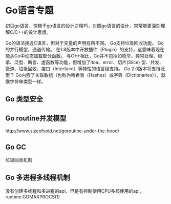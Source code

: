 # Go语言专题
初见go语言，惊艳于go语言的设计之精巧，对照go语言的设计，常常能更深刻理解C/C++的设计思想。

Go的语法接近C语言，但对于变量的声明有所不同。
Go支持垃圾回收功能。
Go的并行模型，通道传输。
在1.8版本中开放插件（Plugin）的支持，这意味着现在能从Go中动态加载部分函数。
与C++相比，Go并不包括如枚举、异常处理、继承、泛型、断言、虚函数等功能，但增加了itoa、error、切片(Slice) 型、并发、管道、垃圾回收、接口（Interface）等特性的语言级支持。
Go 2.0版本将支持泛型？
Go内嵌了关联数组（也称为哈希表（Hashes）或字典（Dictionaries）），就像字符串类型一样。
## Go 类型安全

## Go routine并发模型
http://www.sizeofvoid.net/goroutine-under-the-hood/

## Go GC
垃圾回收机制


## Go 多进程多线程机制
没有创建多线程和多进程的api，但是有控制使用CPU多核使用的api，runtime.GOMAXPROCS(1)